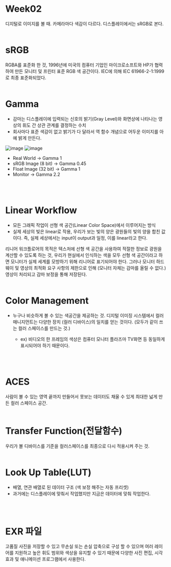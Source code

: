 Week02
=============
디지털로 이미지를 볼 때. 카메라마다 색감이 다르다. 디스플레이에서는 sRGB로 본다.
<br>
<br>

# sRGB
RGBA를 표준화 한 것, 1996년에 미국의 컴퓨터 기업인 마이크로소프트와 HP가 협력하여 만든 모니터 및 프린터 표준 RGB 색 공간이다. IEC에 의해 IEC 61966-2-1:1999로 최종 표준화되었다.
<br>
<br>

# Gamma
* 감마는 디스플레이에 입력되는 신호의 밝기(Gray Level)와 화면상에 나타나는 영상의 휘도 간 상관 관계를 결정하는 수치
* 회사마다 표준 색감이 없고 밝기가 다 달라서 역 함수 개념으로 어두운 이미지를 아예 밝게 만든다.

![image](https://user-images.githubusercontent.com/112802528/193724007-9c41176c-3ba2-4556-a3d5-3653d6a34852.jpg)
![image](https://user-images.githubusercontent.com/112802528/193724233-e983e853-d4f0-4d9e-92ef-6cfefe8f33ef.png)
* Real World → Gamma 1
* sRGB Image (8 bit) → Gamma 0.45
* Float Image (32 bit) → Gamma 1
* Monitor → Gamma 2.2
<br>
<br>

# Linear Workflow

* 모든 그래픽 작업이 선형 색 공간(Linear Color Space)에서 이루어지는 방식
* 실제 세상의 빛은 linear로 작용, 우리가 보는 빛의 양은 광원들의 빛의 양을 합친 값이다. 즉, 실제 세상에서는 input이 output과 일정, 이를 linear라고 한다.

리니어 워크플로어의 목적은 텍스처에 선형 색 공간을 사용하여 적절한 정보로 광원을 계산할 수 있도록 하는 것, 우리가 현실에서 인식하는 색을 모두 선형 색 공간이라고 하면 모니터가 실제 세계를 모방하기 위해 리니어로 표기되어야 한다. 그러나 모니터 하드웨이 및 영상의 최적화 요구 사항의 제한으로 인해 (모니터 자체는 감마를 올릴 수 없다.) 영상이 처리되고 감마 보정을 통해 저장된다. 
<br>
<br>

# Color Management
* 누구나 비슷하게 볼 수 있는 색공간을 제공하는 것. 디지털 이미징 시스템에서 컬러 매니지먼트는 다양한 장치 (컬러 디바이스)의 일치를 얻는 것이다. (모두가 같이 쓰는 컬러 스페이스를 만드는 것.)

  * ex) 비디오의 한 프레임의 색상은 컴퓨터 모니터 플라즈마 TV화면 등 동일하게 표시되어야 하기 때문이다.
<br>
<br>

# ACES
사람이 볼 수 있는 영역 끝까지 만들어서 못보는 데이터도 채울 수 있게 최대한 넓게 만든 컬러 스페이스 공간. 
<br>
<br>

# Transfer Function(전달함수)
우리가 볼 디바이스를 기준을 컬러스페이스를 최종으로 다시 적용시켜 주는 것.
<br>
<br>

# Look Up Table(LUT)
* 배열, 연관 배열로 된 데이터 구조 (색 보정 해주는 자동 프리셋)
* 과거에는 디스플레이에 맞춰서 작업했지만 지금은 데이터에 맞춰 작업한다. 
<br>
<br>

# EXR 파일 
고품질 사진을 저장할 수 있고 무손실 또는 손실 압축으로 구성 할 수 있으며 여러 레이어를 지원하고 높은 휘도 범위와 색상을 유지할 수 있기 때문에 다양한 사진 편집, 시각 효과 및 애니메이션 프로그램에서 사용한다.


